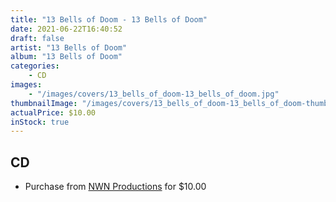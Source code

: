 ```yaml
---
title: "13 Bells of Doom - 13 Bells of Doom"
date: 2021-06-22T16:40:52
draft: false
artist: "13 Bells of Doom"
album: "13 Bells of Doom"
categories:
    - CD
images:
    - "/images/covers/13_bells_of_doom-13_bells_of_doom.jpg"
thumbnailImage: "/images/covers/13_bells_of_doom-13_bells_of_doom-thumb.jpg"
actualPrice: $10.00
inStock: true
---
```


## CD
* Purchase from [NWN Productions](http://shop.nwnprod.com/index.php?route=product/product&path=93&product_id=4122&sort=pd.name&order=ASC) for $10.00
